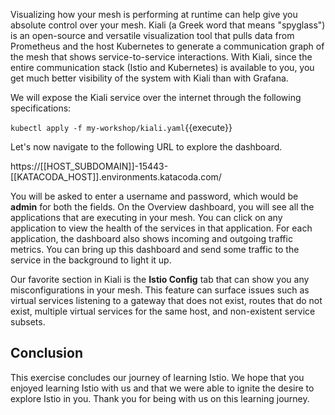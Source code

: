Visualizing how your mesh is performing at runtime can help give you absolute control over your mesh. Kiali (a Greek word that means "spyglass") is an open-source and versatile visualization tool that pulls data from Prometheus and the host Kubernetes to generate a communication graph of the mesh that shows service-to-service interactions. With Kiali, since the entire communication stack (Istio and Kubernetes) is available to you, you get much better visibility of the system with Kiali than with Grafana.

We will expose the Kiali service over the internet through the following specifications:

`kubectl apply -f my-workshop/kiali.yaml`{{execute}}

Let's now navigate to the following URL to explore the dashboard.

https://[[HOST_SUBDOMAIN]]-15443-[[KATACODA_HOST]].environments.katacoda.com/

You will be asked to enter a username and password, which would be **admin** for both the fields. On the Overview dashboard, you will see all the applications that are executing in your mesh. You can click on any application to view the health of the services in that application. For each application, the dashboard also shows incoming and outgoing traffic metrics. You can bring up this dashboard and send some traffic to the service in the background to light it up.

Our favorite section in Kiali is the **Istio Config** tab that can show you any misconfigurations in your mesh. This feature can surface issues such as virtual services listening to a gateway that does not exist, routes that do not exist, multiple virtual services for the same host, and non-existent service subsets.

## Conclusion

This exercise concludes our journey of learning Istio. We hope that you enjoyed learning Istio with us and that we were able to ignite the desire to explore Istio in you. Thank you for being with us on this learning journey.
